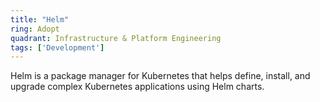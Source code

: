 ```yaml
---
title: "Helm"
ring: Adopt
quadrant: Infrastructure & Platform Engineering
tags: ['Development']
---
```

Helm is a package manager for Kubernetes that helps define, install, and upgrade complex Kubernetes applications using Helm charts.
